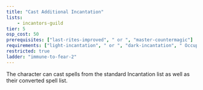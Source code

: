 ```yaml
---
title: "Cast Additional Incantation"
lists:
    - incantors-guild
tier: 5
osp_cost: 50
prerequisites: ["last-rites-improved", " or ", "master-countermagic"]
requirements: ["light-incantation", " or ", "dark-incantation", " Occupational Skill"]
restricted: true
ladder: "immune-to-fear-2"
---
```

The character can cast spells from the standard Incantation list as well as their converted spell list.